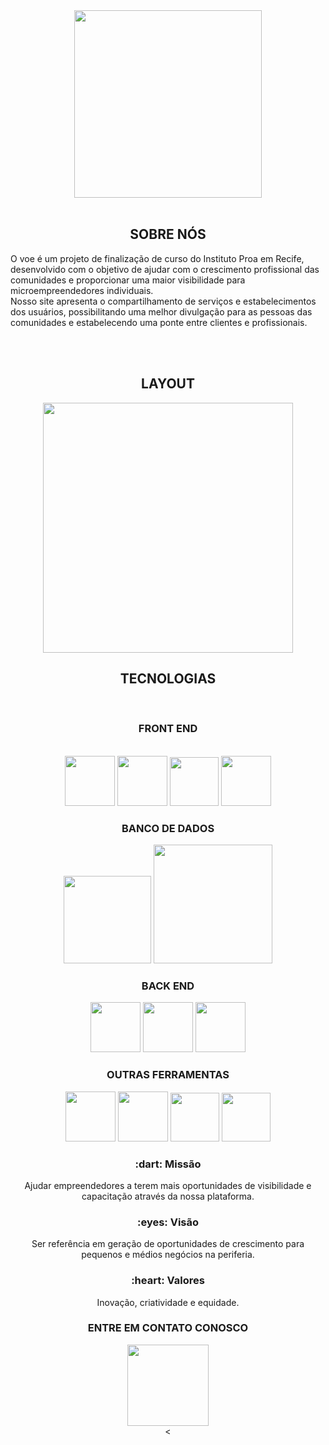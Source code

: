 <div align="center">
<img src="https://github.com/EmpresaVoe/VOE/blob/gh-pages/imgs/logo_padrao.png" width="300px">
</div>
 <br>
 <h2 align="center"> SOBRE NÓS </h2>
 <p> O voe é um projeto de finalização de curso do Instituto Proa em Recife, desenvolvido com o objetivo de ajudar com o crescimento profissional das comunidades e proporcionar uma maior visibilidade para microempreendedores individuais. <br> Nosso site apresenta o compartilhamento de serviços e estabelecimentos dos usuários, possibilitando uma melhor divulgação para as pessoas das comunidades e estabelecendo uma ponte entre clientes e profissionais.     <p>
  
 <br><br>
   <h2 styles= "color: #1877F2" align="center"> LAYOUT </h2>
   <div align="center">
<img src="https://github.com/EmpresaVoe/VOE/blob/gh-pages/imgs/layout.png" width="400px">
</div>

 <h2 align="center">TECNOLOGIAS </h2>
 <br>
  <h3 align="center"> FRONT END </h3>
   <br>
  <div align="center">
  <img src="https://github.com/EmpresaVoe/VOE/blob/gh-pages/imgs/logo_html.svg" width="80px">
  <img src="https://github.com/EmpresaVoe/VOE/blob/gh-pages/imgs/logo_css.svg" width="80px">
  <img src="https://github.com/EmpresaVoe/VOE/blob/gh-pages/imgs/logo_Js.svg" width="78px">
  <img src="https://github.com/EmpresaVoe/VOE/blob/gh-pages/imgs/logo_react.svg" width="80px">
   <br>
  <h3 align="center"> BANCO DE DADOS </h3>
  <img src = "https://github.com/EmpresaVoe/VOE/blob/gh-pages/imgs/bancoDados.svg" width="140px">
  <img src = "https://github.com/EmpresaVoe/VOE/blob/gh-pages/imgs/sql.png" width="190px">
    <br>
  <h3 align="center"> BACK END </h3>
  <img src="https://github.com/EmpresaVoe/VOE/blob/gh-pages/imgs/logo_back.svg" width="80px">
  <img src="https://github.com/EmpresaVoe/VOE/blob/gh-pages/imgs/spring.png" width="80px">
  <img src="https://github.com/EmpresaVoe/VOE/blob/gh-pages/imgs/java_logo.png" width="80px">
      <br>
  <h3 align="center"> OUTRAS FERRAMENTAS </h3>
  <img src="https://github.com/EmpresaVoe/VOE/blob/gh-pages/imgs/logo_trello.svg" width="80px">
  <img src="https://github.com/EmpresaVoe/VOE/blob/gh-pages/imgs/photoshop_logo.svg" width="80px">
  <img src="https://github.com/EmpresaVoe/VOE/blob/gh-pages/imgs/logo_figma.svg" width="78px">
  <img src="https://github.com/EmpresaVoe/VOE/blob/gh-pages/imgs/canva_logo.png" width="78px">
     <br>
 <h3 align="center">:dart: Missão</h3>
<div align="center"><p>Ajudar empreendedores a terem mais oportunidades de visibilidade e capacitação através da nossa plataforma.</p></div>

<h3 align="center">:eyes: Visão</h3>
<div align="center"><p>Ser referência em geração de oportunidades de crescimento para pequenos e médios negócios na periferia.</p></div>

<h3 align="center">:heart: Valores</h3>
<div align="center"><p>Inovação, criatividade e equidade.</p></div>

     
  <h3 align="center"> ENTRE EM CONTATO CONOSCO </h3> 
  <div align="center">
  <a href="https://linktr.ee/GrupoVoe"><img src="https://github.com/EmpresaVoe/VOE/blob/gh-pages/imgs/voe_foguete-removebg-preview.png" width="130px"></a>
  </div>
  <
    
